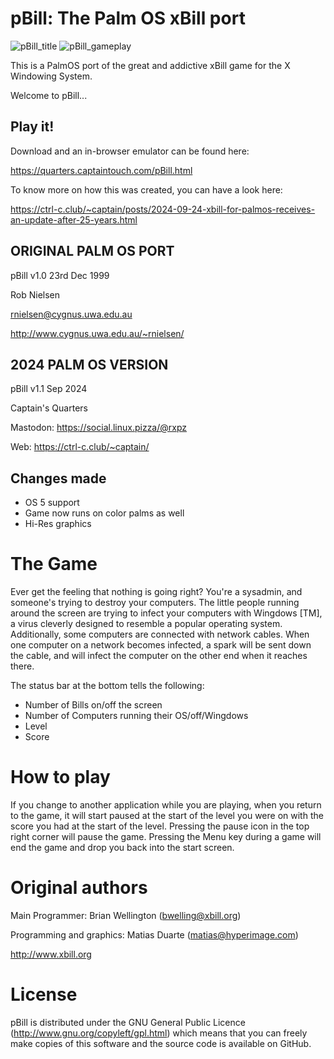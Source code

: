 # pBill: The Palm OS xBill port

![pBill_title](https://github.com/user-attachments/assets/6abfb386-51c9-4f68-b610-1c4d969ab8c6)
![pBill_gameplay](https://github.com/user-attachments/assets/5965f3cc-9062-4860-b54e-39779b17e63c)

This is a PalmOS port of the great and addictive xBill game for the X Windowing System.

Welcome to pBill...

## Play it!
Download and an in-browser emulator can be found here:

https://quarters.captaintouch.com/pBill.html

To know more on how this was created, you can have a look here:

https://ctrl-c.club/~captain/posts/2024-09-24-xbill-for-palmos-receives-an-update-after-25-years.html

## ORIGINAL PALM OS PORT
pBill v1.0 23rd Dec 1999

Rob Nielsen

rnielsen@cygnus.uwa.edu.au

http://www.cygnus.uwa.edu.au/~rnielsen/

## 2024 PALM OS VERSION
pBill v1.1 Sep 2024

Captain's Quarters

Mastodon: 
https://social.linux.pizza/@rxpz

Web:
https://ctrl-c.club/~captain/

## Changes made
- OS 5 support
- Game now runs on color palms as well
- Hi-Res graphics

# The Game
Ever get the feeling that nothing is going right? You're a sysadmin, and someone's trying to destroy your computers. The little people running around the screen are trying to infect your computers with Wingdows [TM], a virus cleverly designed to resemble a popular operating system. Additionally, some computers are connected with network cables. When one computer on a network becomes infected, a spark will be sent down the cable, and will infect the computer on the other end when it reaches there. 

The status bar at the bottom tells the following:
- Number of Bills on/off the screen
- Number of Computers running their OS/off/Wingdows
- Level
- Score

# How to play
If you change to another application while you are playing, when you return to the game, it will start paused at the start of the level you were on with the score you had at the start of the level.
Pressing the pause icon in the top right corner will pause the game.
Pressing the Menu key during a game will end the game and drop you back into the start screen.

# Original authors
Main Programmer: Brian Wellington (bwelling@xbill.org)

Programming and graphics: Matias Duarte (matias@hyperimage.com)

http://www.xbill.org

# License
pBill is distributed under the GNU General Public Licence (http://www.gnu.org/copyleft/gpl.html) which means that you can freely make copies of this software and the source code is available on GitHub.

